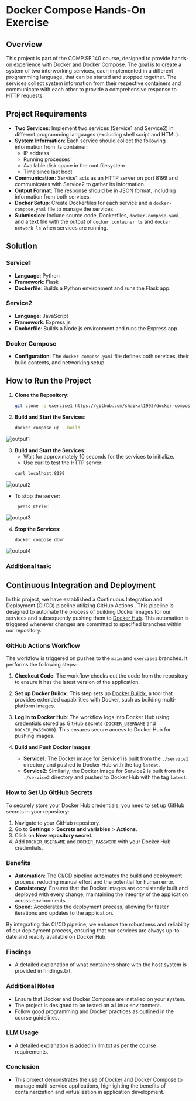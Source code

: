 # Docker Compose Hands-On Exercise

## Overview

This project is part of the COMP.SE.140 course, designed to provide hands-on experience with Docker and Docker Compose. The goal is to create a system of two interworking services, each implemented in a different programming language, that can be started and stopped together. The services collect system information from their respective containers and communicate with each other to provide a comprehensive response to HTTP requests.

## Project Requirements

- **Two Services**: Implement two services (Service1 and Service2) in different programming languages (excluding shell script and HTML).
- **System Information**: Each service should collect the following information from its container:
  - IP address
  - Running processes
  - Available disk space in the root filesystem
  - Time since last boot
- **Communication**: Service1 acts as an HTTP server on port 8199 and communicates with Service2 to gather its information.
- **Output Format**: The response should be in JSON format, including information from both services.
- **Docker Setup**: Create Dockerfiles for each service and a `docker-compose.yaml` file to manage the services.
- **Submission**: Include source code, Dockerfiles, `docker-compose.yaml`, and a text file with the output of `docker container ls` and `docker network ls` when services are running.

## Solution

### Service1

- **Language**: Python
- **Framework**: Flask
- **Dockerfile**: Builds a Python environment and runs the Flask app.

### Service2

- **Language**: JavaScript
- **Framework**: Express.js
- **Dockerfile**: Builds a Node.js environment and runs the Express app.

### Docker Compose

- **Configuration**: The `docker-compose.yaml` file defines both services, their build contexts, and networking setup.

## How to Run the Project

1. **Clone the Repository**:
   ```bash
   git clone -b exercise1 https://github.com/shaikat1993/docker-compose-service1-service2.git

2. **Build and Start the Services**:
   ```bash
   docker compose up --build
 ![output1](images/1.png)
   
3. **Build and Start the Services**:
   - Wait for approximately 10 seconds for the services to initialize.
   - Use curl to test the HTTP server:
   ```bash
   curl localhost:8199
  ![output2](images/2.png)

- To stop the server: 
  ```bash
   press Ctrl+C
 ![output3](images/3.png)
  
4. **Stop the Services**:
   ```bash
   docker compose down
  ![output4](images/4.png)
### Additional task:
## Continuous Integration and Deployment
In this project, we have established a Continuous Integration and Deployment (CI/CD) pipeline utilizing GitHub Actions . This pipeline is designed to automate the process of building Docker images for our services and subsequently pushing them to [Docker Hub](https://hub.docker.com/u/sadidur). This automation is triggered whenever changes are committed to specified branches within our repository.

### GitHub Actions Workflow

The workflow is triggered on pushes to the `main` and `exercise1` branches. It performs the following steps:

1. **Checkout Code**: The workflow checks out the code from the repository to ensure it has the latest version of the application.

2. **Set up Docker Buildx**: This step sets up [Docker Buildx](https://docs.docker.com/buildx/working-with-buildx/), a tool that provides extended capabilities with Docker, such as building multi-platform images.

3. **Log in to Docker Hub**: The workflow logs into Docker Hub using credentials stored as GitHub secrets (`DOCKER_USERNAME` and `DOCKER_PASSWORD`). This ensures secure access to Docker Hub for pushing images.

4. **Build and Push Docker Images**:
   - **Service1**: The Docker image for Service1 is built from the `./service1` directory and pushed to Docker Hub with the tag `latest`.
   - **Service2**: Similarly, the Docker image for Service2 is built from the `./service2` directory and pushed to Docker Hub with the tag `latest`.

### How to Set Up GitHub Secrets

To securely store your Docker Hub credentials, you need to set up GitHub secrets in your repository:

1. Navigate to your GitHub repository.
2. Go to **Settings** > **Secrets and variables** > **Actions**.
3. Click on **New repository secret**.
4. Add `DOCKER_USERNAME` and `DOCKER_PASSWORD` with your Docker Hub credentials.

### Benefits

- **Automation**: The CI/CD pipeline automates the build and deployment process, reducing manual effort and the potential for human error.
- **Consistency**: Ensures that the Docker images are consistently built and deployed with every change, maintaining the integrity of the application across environments.
- **Speed**: Accelerates the deployment process, allowing for faster iterations and updates to the application.

By integrating this CI/CD pipeline, we enhance the robustness and reliability of our deployment process, ensuring that our services are always up-to-date and readily available on Docker Hub.
 
### Findings
- A detailed explanation of what containers share with the host system is provided in findings.txt.

### Additional Notes
- Ensure that Docker and Docker Compose are installed on your system.
- The project is designed to be tested on a Linux environment.
- Follow good programming and Docker practices as outlined in the course guidelines.

### LLM Usage
- A detailed explanation is added in llm.txt as per the course requirements.

### Conclusion
- This project demonstrates the use of Docker and Docker Compose to manage multi-service applications, highlighting the benefits of containerization and virtualization in application development.
